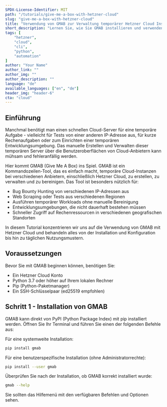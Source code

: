 ```yaml
---
SPDX-License-Identifier: MIT
path: "/tutorials/give-me-a-box-with-hetzner-cloud"
slug: "give-me-a-box-with-hetzner-cloud"
title: "Verwendung von GMAB zur Verwaltung temporärer Hetzner Cloud Instanzen"
short_description: "Lernen Sie, wie Sie GMAB installieren und verwenden, um temporäre Hetzner Cloud Instanzen effizient zu erstellen, zu verwalten und zu beenden."
tags: [
    "hetzner",
    "cloud",
    "cli",
    "python",
    "automation"
]
author: "Your Name"
author_link: ""
author_img: ""
author_description: ""
language: "de"
available_languages: ["en", "de"]
header_img: "header-6"
cta: "cloud"
---
```


## Einführung

Manchmal benötigt man einen schnellen Cloud-Server für eine temporäre Aufgabe - vielleicht für Tests von einer anderen IP-Adresse aus, für kurze Rechenaufgaben oder zum Einrichten einer temporären Entwicklungsumgebung. Das manuelle Erstellen und Verwalten dieser temporären Server über die Benutzeroberflächen von Cloud-Anbietern kann mühsam und fehleranfällig werden.

Hier kommt GMAB (Give Me A Box) ins Spiel. GMAB ist ein Kommandozeilen-Tool, das es einfach macht, temporäre Cloud-Instanzen bei verschiedenen Anbietern, einschließlich Hetzner Cloud, zu erstellen, zu verwalten und zu bereinigen. Das Tool ist besonders nützlich für:

- Bug Bounty Hunting von verschiedenen IP-Adressen aus
- Web Scraping oder Tests aus verschiedenen Regionen
- Ausführen temporärer Workloads ohne manuelle Bereinigung
- Entwicklungsumgebungen, die nicht dauerhaft bestehen müssen
- Schneller Zugriff auf Rechenressourcen in verschiedenen geografischen Standorten

In diesem Tutorial konzentrieren wir uns auf die Verwendung von GMAB mit Hetzner Cloud und behandeln alles von der Installation und Konfiguration bis hin zu täglichen Nutzungsmustern.

## Voraussetzungen

Bevor Sie mit GMAB beginnen können, benötigen Sie:

* Ein Hetzner Cloud Konto
* Python 3.7 oder höher auf Ihrem lokalen Rechner
* Pip (Python-Paketmanager)
* Ein SSH-Schlüsselpaar (ed25519 empfohlen)

## Schritt 1 - Installation von GMAB

GMAB kann direkt von PyPI (Python Package Index) mit pip installiert werden. Öffnen Sie Ihr Terminal und führen Sie einen der folgenden Befehle aus:

Für eine systemweite Installation:

```bash
pip install gmab
```

Für eine benutzerspezifische Installation (ohne Administratorrechte):

```bash
pip install --user gmab
```

Überprüfen Sie nach der Installation, ob GMAB korrekt installiert wurde:

```bash
gmab --help
```

Sie sollten das Hilfemenü mit den verfügbaren Befehlen und Optionen sehen.